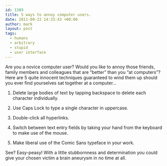 ```yaml
---
id: 1389
title: 5 ways to annoy computer users.
date: 2011-09-22 14:33:43 +00:00
author: mark
layout: post
tags:
  - humans
  - arbitrary
  - stupid
  - user interface
---
```

Are you a novice computer user? Would you like to annoy those friends, family members and colleagues that are &#8220;better&#8221; than you &#8220;at computers&#8221;? Here are 5 quite innocent techniques guaranteed to wind them up should you ever find yourselves sat together at a computer&#8230;

1. Delete large bodies of text by tapping backspace to delete each character individually.

2. Use Caps Lock to type a single character in uppercase.

3. Double-click all hyperlinks.

4. Switch between text entry fields by taking your hand from the keyboard to make use of the mouse.

5. Make liberal use of the Comic Sans typeface in your work.

See? Easy-peasy! With a little stubbornness and determination you could give your chosen victim a brain aneurysm in no time at all.
